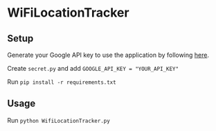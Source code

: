 # WiFiLocationTracker

## Setup

Generate your Google API key to use the application by following [here](https://developers.google.com/maps/documentation/geolocation/get-api-key).

Create `secret.py` and add `GOOGLE_API_KEY = "YOUR_API_KEY"`

Run `pip install -r requirements.txt`

## Usage

Run `python WifiLocationTracker.py`
